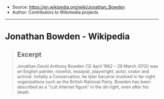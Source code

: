 
- Source: https://en.wikipedia.org/wiki/Jonathan_Bowden
- Author: Contributors to Wikimedia projects

***

# Jonathan Bowden - Wikipedia

> ## Excerpt
> Jonathan David Anthony Bowden (12 April 1962 – 29 March 2012) was an English painter, novelist, essayist, playwright, actor, orator and activist. Initially a Conservative, he later became involved in far-right organisations such as the British National Party. Bowden has been described as a "cult Internet figure" in the alt-right, even after his death.

